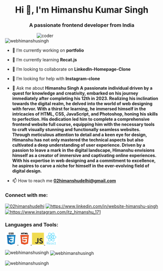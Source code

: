 <h1 align="center">Hi 👋, I'm Himanshu Kumar Singh</h1>
<h3 align="center">A passionate frontend developer from India</h3>

<img align="right" alt="coder" width="400" src="C:\Users\himanshu kumar singh\OneDrive\Desktop\frontend developer\Developer Roed map\jQuery\coder.jpeg">

<p align="left"> <img src="https://komarev.com/ghpvc/?username=webhimanshusingh&label=Profile%20views&color=0e75b6&style=flat" alt="webhimanshusingh" /> </p>

- 🔭 I’m currently working on **portfolio**

- 🌱 I’m currently learning **Recat.js**

- 👯 I’m looking to collaborate on **LinkedIn-Homepage-Clone**

- 🤝 I’m looking for help with **Instagram-clone**

- 💬 Ask me about **Himanshu Singh A passionate individual driven by a quest for knowledge and creativity, embarked on his journey immediately after completing his 12th in 2023. Realizing his inclination towards the digital realm, he delved into the world of web designing with fervor. With a thirst for learning, he immersed himself in the intricacies of HTML, CSS, JavaScript, and Photoshop, honing his skills to perfection. His dedication led him to complete a comprehensive frontend website full course, equipping him with the necessary tools to craft visually stunning and functionally seamless websites. Through meticulous attention to detail and a keen eye for design, Himanshu has not only mastered the technical aspects but also cultivated a deep understanding of user experience. Driven by a passion to leave a mark in the digital landscape, Himanshu envisions himself as a creator of immersive and captivating online experiences. With his expertise in web designing and a commitment to excellence, he aspires to carve a niche for himself in the ever-evolving field of digital design.**

- 📫 How to reach me **02himanshudelhi@gmail.com**

<h3 align="left">Connect with me:</h3>
<p align="left">
<a href="https://twitter.com/02himanshudelhi" target="blank"><img align="center" src="https://raw.githubusercontent.com/rahuldkjain/github-profile-readme-generator/master/src/images/icons/Social/twitter.svg" alt="02himanshudelhi" height="30" width="40" /></a>
<a href="https://linkedin.com/in/https://www.linkedin.com/in/website-himanshu-singh" target="blank"><img align="center" src="https://raw.githubusercontent.com/rahuldkjain/github-profile-readme-generator/master/src/images/icons/Social/linked-in-alt.svg" alt="https://www.linkedin.com/in/website-himanshu-singh" height="30" width="40" /></a>
<a href="https://instagram.com/https://www.instagram.com/itz_himanshu_171" target="blank"><img align="center" src="https://raw.githubusercontent.com/rahuldkjain/github-profile-readme-generator/master/src/images/icons/Social/instagram.svg" alt="https://www.instagram.com/itz_himanshu_171" height="30" width="40" /></a>
</p>

<h3 align="left">Languages and Tools:</h3>
<p align="left"> <a href="https://www.w3schools.com/css/" target="_blank" rel="noreferrer"> <img src="https://raw.githubusercontent.com/devicons/devicon/master/icons/css3/css3-original-wordmark.svg" alt="css3" width="40" height="40"/> </a> <a href="https://www.w3.org/html/" target="_blank" rel="noreferrer"> <img src="https://raw.githubusercontent.com/devicons/devicon/master/icons/html5/html5-original-wordmark.svg" alt="html5" width="40" height="40"/> </a> <a href="https://developer.mozilla.org/en-US/docs/Web/JavaScript" target="_blank" rel="noreferrer"> <img src="https://raw.githubusercontent.com/devicons/devicon/master/icons/javascript/javascript-original.svg" alt="javascript" width="40" height="40"/> </a> <a href="https://reactjs.org/" target="_blank" rel="noreferrer"> <img src="https://raw.githubusercontent.com/devicons/devicon/master/icons/react/react-original-wordmark.svg" alt="react" width="40" height="40"/> </a> </p>

<p><img align="left" src="https://github-readme-stats.vercel.app/api/top-langs?username=webhimanshusingh&show_icons=true&locale=en&layout=compact" alt="webhimanshusingh" /></p>

<p>&nbsp;<img align="center" src="https://github-readme-stats.vercel.app/api?username=webhimanshusingh&show_icons=true&locale=en" alt="webhimanshusingh" /></p>

<p><img align="center" src="https://github-readme-streak-stats.herokuapp.com/?user=webhimanshusingh&" alt="webhimanshusingh" /></p>
